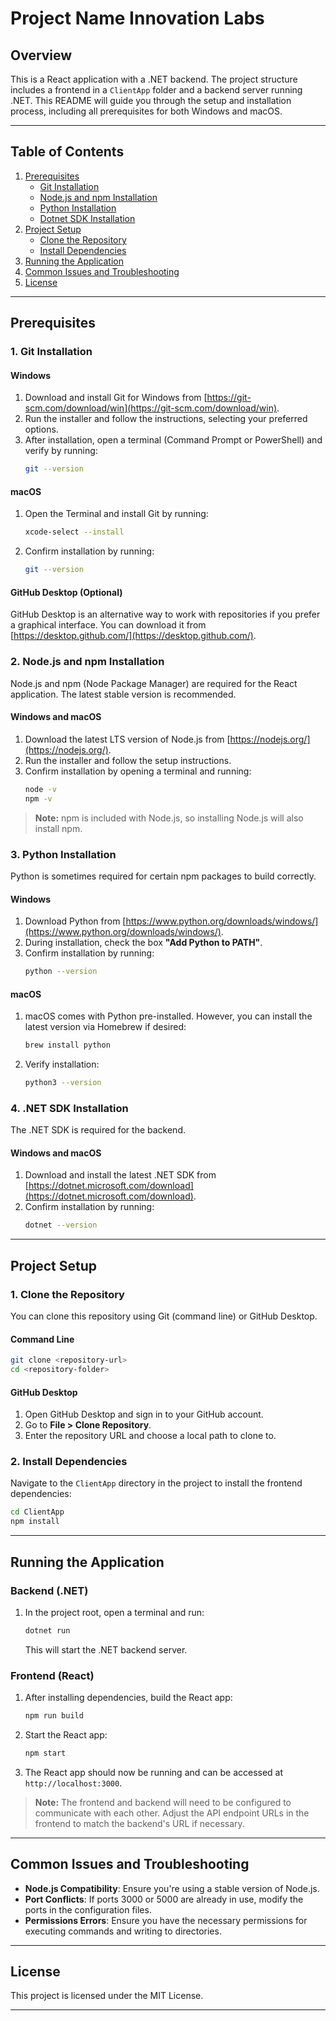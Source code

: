 # Project Name Innovation Labs

## Overview

This is a React application with a .NET backend. The project structure includes a frontend in a `ClientApp` folder and a backend server running .NET. This README will guide you through the setup and installation process, including all prerequisites for both Windows and macOS.

---

## Table of Contents

1. [Prerequisites](#prerequisites)
   - [Git Installation](#git-installation)
   - [Node.js and npm Installation](#nodejs-and-npm-installation)
   - [Python Installation](#python-installation)
   - [Dotnet SDK Installation](#dotnet-sdk-installation)
2. [Project Setup](#project-setup)
   - [Clone the Repository](#clone-the-repository)
   - [Install Dependencies](#install-dependencies)
3. [Running the Application](#running-the-application)
4. [Common Issues and Troubleshooting](#common-issues-and-troubleshooting)
5. [License](#license)

---

## Prerequisites

### 1. Git Installation

#### Windows

1. Download and install Git for Windows from [https://git-scm.com/download/win](https://git-scm.com/download/win).
2. Run the installer and follow the instructions, selecting your preferred options.
3. After installation, open a terminal (Command Prompt or PowerShell) and verify by running:
   ```bash
   git --version
   ```

#### macOS

1. Open the Terminal and install Git by running:
   ```bash
   xcode-select --install
   ```
2. Confirm installation by running:
   ```bash
   git --version
   ```

#### GitHub Desktop (Optional)

GitHub Desktop is an alternative way to work with repositories if you prefer a graphical interface. You can download it from [https://desktop.github.com/](https://desktop.github.com/).

### 2. Node.js and npm Installation

Node.js and npm (Node Package Manager) are required for the React application. The latest stable version is recommended.

#### Windows and macOS

1. Download the latest LTS version of Node.js from [https://nodejs.org/](https://nodejs.org/).
2. Run the installer and follow the setup instructions.
3. Confirm installation by opening a terminal and running:
   ```bash
   node -v
   npm -v
   ```

> **Note:** npm is included with Node.js, so installing Node.js will also install npm.

### 3. Python Installation

Python is sometimes required for certain npm packages to build correctly.

#### Windows

1. Download Python from [https://www.python.org/downloads/windows/](https://www.python.org/downloads/windows/).
2. During installation, check the box **"Add Python to PATH"**.
3. Confirm installation by running:
   ```bash
   python --version
   ```

#### macOS

1. macOS comes with Python pre-installed. However, you can install the latest version via Homebrew if desired:
   ```bash
   brew install python
   ```
2. Verify installation:
   ```bash
   python3 --version
   ```

### 4. .NET SDK Installation

The .NET SDK is required for the backend.

#### Windows and macOS

1. Download and install the latest .NET SDK from [https://dotnet.microsoft.com/download](https://dotnet.microsoft.com/download).
2. Confirm installation by running:
   ```bash
   dotnet --version
   ```

---

## Project Setup

### 1. Clone the Repository

You can clone this repository using Git (command line) or GitHub Desktop.

#### Command Line

```bash
git clone <repository-url>
cd <repository-folder>
```

#### GitHub Desktop

1. Open GitHub Desktop and sign in to your GitHub account.
2. Go to **File > Clone Repository**.
3. Enter the repository URL and choose a local path to clone to.

### 2. Install Dependencies

Navigate to the `ClientApp` directory in the project to install the frontend dependencies:

```bash
cd ClientApp
npm install
```

---

## Running the Application

### Backend (.NET)

1. In the project root, open a terminal and run:
   ```bash
   dotnet run
   ```
   This will start the .NET backend server.

### Frontend (React)

1. After installing dependencies, build the React app:
   ```bash
   npm run build
   ```
2. Start the React app:
   ```bash
   npm start
   ```
3. The React app should now be running and can be accessed at `http://localhost:3000`.

> **Note:** The frontend and backend will need to be configured to communicate with each other. Adjust the API endpoint URLs in the frontend to match the backend's URL if necessary.

---

## Common Issues and Troubleshooting

- **Node.js Compatibility**: Ensure you're using a stable version of Node.js.
- **Port Conflicts**: If ports 3000 or 5000 are already in use, modify the ports in the configuration files.
- **Permissions Errors**: Ensure you have the necessary permissions for executing commands and writing to directories.

---

## License

This project is licensed under the MIT License.

---